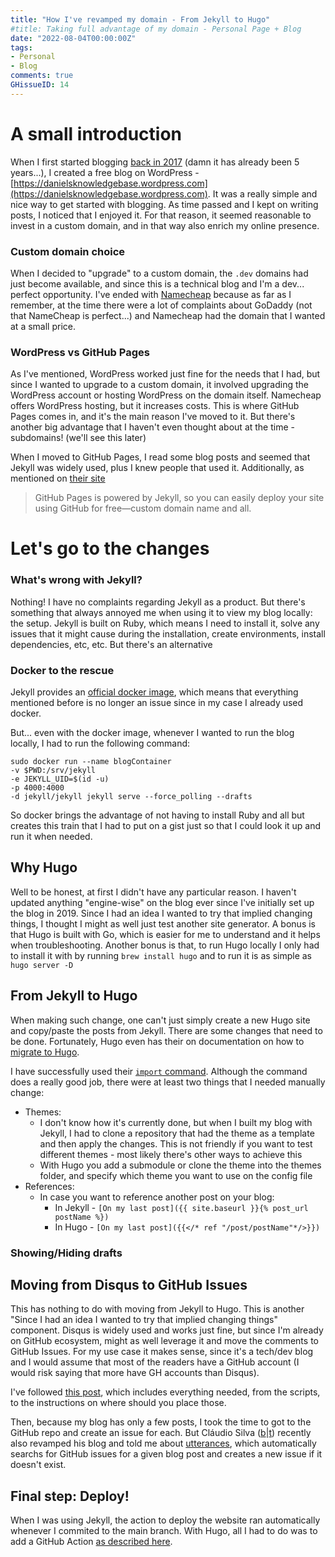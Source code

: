 ```yaml
---
title: "How I've revamped my domain - From Jekyll to Hugo"
#title: Taking full advantage of my domain - Personal Page + Blog
date: "2022-08-04T00:00:00Z"
tags:
- Personal
- Blog
comments: true
GHissueID: 14
---
```


# A small introduction

When I first started blogging [back in 2017](https://danielsknowledgebase.wordpress.com/2017/05/30/what-am-i-doing/) (damn it has already been 5 years...), I created a free blog on WordPress - [https://danielsknowledgebase.wordpress.com](https://danielsknowledgebase.wordpress.com).
It was a really simple and nice way to get started with blogging.
As time passed and I kept on writing posts, I noticed that I enjoyed it.
For that reason, it seemed reasonable to invest in a custom domain, and in that way also enrich my online presence.

### Custom domain choice
When I decided to "upgrade" to a custom domain, the `.dev` domains had just become available, and since this is a technical blog and I'm a dev... perfect opportunity.
I've ended with [Namecheap](https://www.namecheap.com/) because as far as I remember, at the time there were a lot of complaints about GoDaddy (not that NameCheap is perfect...) and Namecheap had the domain that I wanted at a small price.

### WordPress vs GitHub Pages
As I've mentioned, WordPress worked just fine for the needs that I had, but since I wanted to upgrade to a custom domain, it involved upgrading the WordPress account or hosting WordPress on the domain itself.
Namecheap offers WordPress hosting, but it increases costs.
This is where GitHub Pages comes in, and it's the main reason I've moved to it.
But there's another big advantage that I haven't even thought about at the time - subdomains! (we'll see this later)

When I moved to GitHub Pages, I read some blog posts and seemed that Jekyll was widely used, plus I knew people that used it.
Additionally, as mentioned on [their site](https://jekyllrb.com/)
>  GitHub Pages is powered by Jekyll, so you can easily deploy your site using GitHub for free—custom domain name and all.

# Let's go to the changes

### What's wrong with Jekyll?

Nothing! I have no complaints regarding Jekyll as a product.
But there's something that always annoyed me when using it to view my blog locally: the setup.
Jekyll is built on Ruby, which means I need to install it, solve any issues that it might cause during the installation, create environments, install dependencies, etc, etc.
But there's an alternative

### Docker to the rescue
Jekyll provides an [official docker image](https://hub.docker.com/r/jekyll/jekyll/), which means that everything mentioned before is no longer an issue since in my case I already used docker.

But... even with the docker image, whenever I wanted to run the blog locally, I had to run the following command:
```docker
sudo docker run --name blogContainer
-v $PWD:/srv/jekyll
-e JEKYLL_UID=$(id -u)
-p 4000:4000
-d jekyll/jekyll jekyll serve --force_polling --drafts
```

So docker brings the advantage of not having to install Ruby and all but creates this train that I had to put on a gist just so that I could look it up and run it when needed.

## Why Hugo
Well to be honest, at first I didn't have any particular reason.
I haven't updated anything "engine-wise" on the blog ever since I've initially set up the blog in 2019.
Since I had an idea I wanted to try that implied changing things, I thought I might as well just test another site generator.
A bonus is that Hugo is built with Go, which is easier for me to understand and it helps when troubleshooting.
Another bonus is that, to run Hugo locally I only had to install it with by running `brew install hugo` and to run it is as simple as `hugo server -D`
## From Jekyll to Hugo

When making such change, one can't just simply create a new Hugo site and copy/paste the posts from Jekyll.
There are some changes that need to be done.
Fortunately, Hugo even has their on documentation on how to [migrate to Hugo](https://gohugo.io/tools/migrations/).

I have successfully used their [`import` command](https://gohugo.io/commands/hugo_import_jekyll/).
Although the command does a really good job, there were at least two things that I needed manually change:
* Themes: 
    * I don't know how it's currently done, but when I built my blog with Jekyll, I had to clone a repository that had the theme as a template and then apply the changes. This is not friendly if you want to test different themes - most likely there's other ways to achieve this
    * With Hugo you add a submodule or clone the theme into the  themes folder, and specify which theme you want to use on the config file
* References:
    * In case you want to reference another post on your blog:
        * In Jekyll - `[On my last post]({{ site.baseurl }}{% post_url postName %})`
        * In Hugo - `[On my last post]({{</* ref "/post/postName"*/>}})`

### Showing/Hiding drafts

## Moving from Disqus to GitHub Issues
This has nothing to do with moving from Jekyll to Hugo. 
This is another "Since I had an idea I wanted to try that implied changing things" component.
Disqus is widely used and works just fine, but since I'm already on GitHub ecosystem, might as well leverage it and move the comments to GitHub Issues.
For my use case it makes sense, since it's a tech/dev blog and I would assume that most of the readers have a GitHub account (I would risk saying that more have GH accounts than Disqus).

I've followed [this post](https://retifrav.github.io/blog/2019/04/19/github-comments-hugo/), which includes everything needed, from the scripts, to the instructions on where should you place those.

Then, because my blog has only a few posts, I took the time to got to the GitHub repo and create an issue for each.
But Cláudio Silva ([b](https://claudioessilva.eu/)|[t](https://twitter.com/claudioessilva)) recently also revamped his blog and told me about [utterances](https://utteranc.es/), which automatically searchs for GitHub issues for a given blog post and creates a new issue if it doesn't exist.

## Final step: Deploy!

When I was using Jekyll, the action to deploy the website ran automatically whenever I commited to the main branch.
With Hugo, all I had to do was to add a GitHub Action [as described here](https://gohugo.io/hosting-and-deployment/hosting-on-github/#build-hugo-with-github-action).